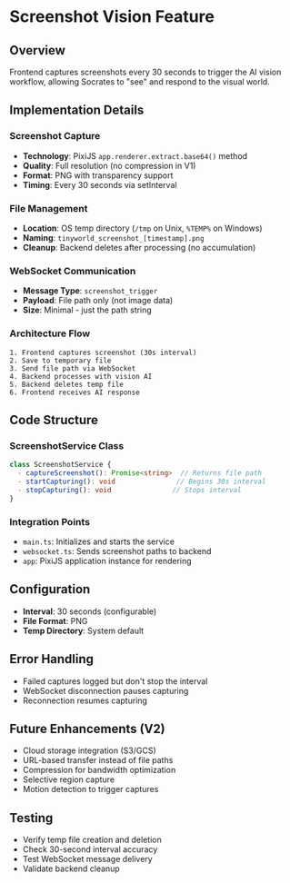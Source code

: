 # Screenshot Vision Feature

## Overview
Frontend captures screenshots every 30 seconds to trigger the AI vision workflow, allowing Socrates to "see" and respond to the visual world.

## Implementation Details

### Screenshot Capture
- **Technology**: PixiJS `app.renderer.extract.base64()` method
- **Quality**: Full resolution (no compression in V1)
- **Format**: PNG with transparency support
- **Timing**: Every 30 seconds via setInterval

### File Management
- **Location**: OS temp directory (`/tmp` on Unix, `%TEMP%` on Windows)
- **Naming**: `tinyworld_screenshot_[timestamp].png`
- **Cleanup**: Backend deletes after processing (no accumulation)

### WebSocket Communication
- **Message Type**: `screenshot_trigger`
- **Payload**: File path only (not image data)
- **Size**: Minimal - just the path string

### Architecture Flow
```
1. Frontend captures screenshot (30s interval)
2. Save to temporary file
3. Send file path via WebSocket
4. Backend processes with vision AI
5. Backend deletes temp file
6. Frontend receives AI response
```

## Code Structure

### ScreenshotService Class
```typescript
class ScreenshotService {
  - captureScreenshot(): Promise<string>  // Returns file path
  - startCapturing(): void               // Begins 30s interval
  - stopCapturing(): void               // Stops interval
}
```

### Integration Points
- `main.ts`: Initializes and starts the service
- `websocket.ts`: Sends screenshot paths to backend
- `app`: PixiJS application instance for rendering

## Configuration
- **Interval**: 30 seconds (configurable)
- **File Format**: PNG
- **Temp Directory**: System default

## Error Handling
- Failed captures logged but don't stop the interval
- WebSocket disconnection pauses capturing
- Reconnection resumes capturing

## Future Enhancements (V2)
- Cloud storage integration (S3/GCS)
- URL-based transfer instead of file paths
- Compression for bandwidth optimization
- Selective region capture
- Motion detection to trigger captures

## Testing
- Verify temp file creation and deletion
- Check 30-second interval accuracy
- Test WebSocket message delivery
- Validate backend cleanup